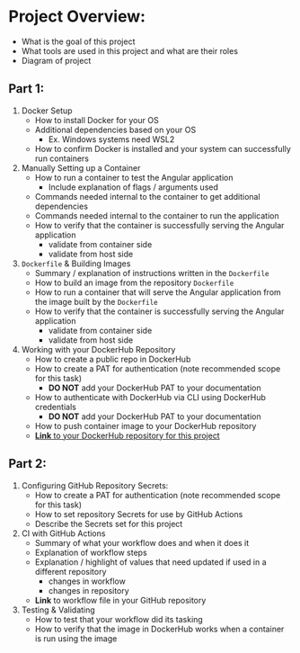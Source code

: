# Project Overview: 

- What is the goal of this project
- What tools are used in this project and what are their roles
- Diagram of project

## Part 1:

1. Docker Setup
    - How to install Docker for your OS
    - Additional dependencies based on your OS
      - Ex. Windows systems need WSL2
    - How to confirm Docker is installed and your system can successfully run containers
2. Manually Setting up a Container
    - How to run a container to test the Angular application
      - Include explanation of flags / arguments used
    - Commands needed internal to the container to get additional dependencies
    - Commands needed internal to the container to run the application
    - How to verify that the container is successfully serving the Angular application
      - validate from container side
      - validate from host side
3. `Dockerfile` & Building Images
    - Summary / explanation of instructions written in the `Dockerfile`
    - How to build an image from the repository `Dockerfile`
    - How to run a container that will serve the Angular application from the image built by the `Dockerfile`
    - How to verify that the container is successfully serving the Angular application
      - validate from container side
      - validate from host side
5. Working with your DockerHub Repository
    - How to create a public repo in DockerHub
    - How to create a PAT for authentication (note recommended scope for this task)
      - **DO NOT** add your DockerHub PAT to your documentation 
    - How to authenticate with DockerHub via CLI using DockerHub credentials
      - **DO NOT** add your DockerHub PAT to your documentation 
    - How to push container image to your DockerHub repository
    - [**Link** to your DockerHub repository for this project](https://hub.docker.com/r/bwhittaker34/whittaker-ceg3120)

## Part 2:

1. Configuring GitHub Repository Secrets:
    - How to create a PAT for authentication (note recommended scope for this task)
    - How to set repository Secrets for use by GitHub Actions
    - Describe the Secrets set for this project
2. CI with GitHub Actions
    - Summary of what your workflow does and when it does it
    - Explanation of workflow steps
    - Explanation / highlight of values that need updated if used in a different repository
      - changes in workflow
      - changes in repository
    - **Link** to workflow file in your GitHub repository
3. Testing & Validating
    - How to test that your workflow did its tasking
    - How to verify that the image in DockerHub works when a container is run using the image
